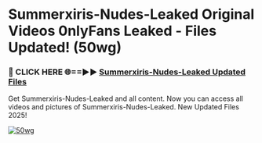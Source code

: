 # Summerxiris-Nudes-Leaked Original Videos 0nlyFans Leaked - Files Updated! (50wg)

<h3>🔴 CLICK HERE 🌐==►► <a href="https://tinyurl.com/yc6ubb5a" rel="nofollow">Summerxiris-Nudes-Leaked Updated Files</a></h3>

Get Summerxiris-Nudes-Leaked and all content. Now you can access all videos and pictures of Summerxiris-Nudes-Leaked. New Updated Files 2025!

[![50wg](https://i.imgur.com/7eu0CRL.gif)](https://tinyurl.com/yc6ubb5a)
